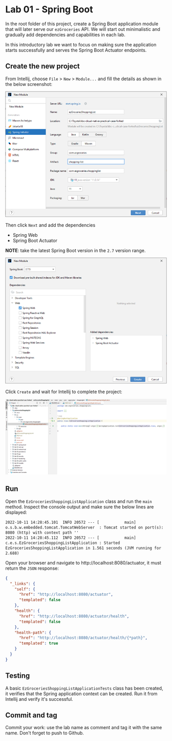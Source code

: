 # Lab 01 - Spring Boot

In the root folder of this project, create a Spring Boot application module that will later serve our ``ezGroceries`` API. We will start out minimalistic and gradually add dependencies and capabilities in each lab.

In this introductory lab we want to focus on making sure the application starts successfully and serves the Spring Boot Actuator endpoints.

## Create the new project

From Intellij, choose ``File`` > ``New`` > ``Module...`` and fill the details as shown in the below screenshot:

![Spring Initializr step 1](lab-01-spring-initializr-1.png)

Then click ``Next`` and add the dependencies
* Spring Web
* Spring Boot Actuator

**NOTE**: take the latest Spring Boot version in the ``2.7`` version range.

![Spring Initializr step 2](lab-01-spring-initializr-2.png)

Click ``Create`` and wait for Intellij to complete the project:

![ezGroceries](lab-01-module-in-forked-project.png)

## Run

Open the ``EzGroceriesShoppingListApplication`` class and run the ``main`` method.
Inspect the console output and make sure the below lines are displayed:
```
2022-10-11 14:28:45.101  INFO 20572 --- [           main] o.s.b.w.embedded.tomcat.TomcatWebServer  : Tomcat started on port(s): 8080 (http) with context path ''
2022-10-11 14:28:45.112  INFO 20572 --- [           main] c.e.s.EzGroceriesShoppingListApplication : Started EzGroceriesShoppingListApplication in 1.561 seconds (JVM running for 2.688)
```
Open your browser and navigate to http://localhost:8080/actuator, it must return the ``JSON`` response:

```json
{
  "_links": {
    "self": {
      "href": "http://localhost:8080/actuator",
      "templated": false
    },
    "health": {
      "href": "http://localhost:8080/actuator/health",
      "templated": false
    },
    "health-path": {
      "href": "http://localhost:8080/actuator/health/{*path}",
      "templated": true
    }
  }
}
```

## Testing

A basic ``EzGroceriesShoppingListApplicationTests`` class has been created, it verifies that the Spring application context can be created.
Run it from Intellij and verify it's successful.

## Commit and tag

Commit your work: use the lab name as comment and tag it with the same name. Don't forget to push to Github.
